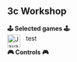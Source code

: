 ## 3c Workshop

**🕹️ Selected games 🕹️**
<br/>
<img align="left" alt="Java" width="30px" style="padding-right:10px;" src="https://upload.wikimedia.org/wikipedia/commons/1/18/ISO_C%2B%2B_Logo.svg"> test

**🎮 Controls 🎮**
